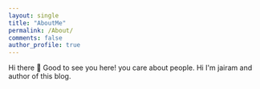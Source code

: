 ```yaml
---
layout: single
title: "AboutMe"
permalink: /About/
comments: false
author_profile: true
---
```


Hi there 👋 
Good to see you here! you care about people. Hi I'm jairam and author of this blog. 
